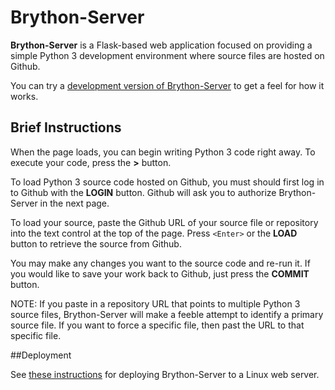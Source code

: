 # Brython-Server

**Brython-Server** is a Flask-based web application focused on providing a simple
Python 3 development environment where source files are hosted on Github.

You can try a [development version of Brython-Server](http://runpython.com)
to get a feel for how it works.

## Brief Instructions

When the page loads, you can begin writing Python 3 code right away. To 
execute your code, press the **>** button.

To load Python 3 source code hosted on Github, you must should first log in to
Github with the **LOGIN** button. Github will ask you to authorize Brython-Server
in the next page. 

To load your source, paste the Github URL of your source file or repository 
into the text control at the top of the page. Press `<Enter>` or the **LOAD** 
button to retrieve the source from Github.

You may make any changes you want to the source code and re-run it. If you would
like to save your work back to Github, just press the **COMMIT** button.

NOTE: If you paste in a repository URL that points to multiple Python 3
source files, Brython-Server will make a feeble attempt to identify a primary
source file. If you want to force a specific file, then past the URL to that 
specific file.

##Deployment

See [these instructions](https://github.com/tiggerntatie/brython-server/blob/master/docs/Design.md#deployment)
for deploying Brython-Server to a Linux web server.
